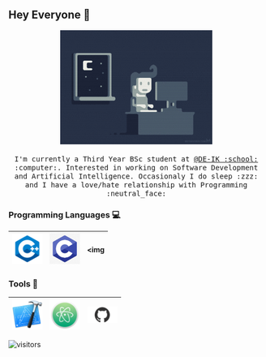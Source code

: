 
## Hey Everyone :wave:  

<p align="center">
  <img src="https://raw.githubusercontent.com/fulekylaszlo/fulekylaszlo/master/Pic/proggif.gif" width=300>
  <br><br>
  <samp>
    I'm currently a Third Year BSc student at <a href="http://https://www.inf.unideb.hu">@DE-IK :school: </a>:computer:.
    Interested in working on Software Development and Artificial Intelligence.
    Occasionaly I do sleep :zzz: and I have a love/hate relationship with Programming :neutral_face:
  </samp>
</p>

### Programming Languages  :computer:
|<img src="https://raw.githubusercontent.com/fulekylaszlo/fulekylaszlo/master/Pic/c++.png" width=60> | <img src="https://raw.githubusercontent.com/fulekylaszlo/fulekylaszlo/master/Pic/c.jpg" width=60> | <img 
|:---:|:---:|:---:|


### Tools :hammer:
|<img src="https://raw.githubusercontent.com/fulekylaszlo/fulekylaszlo/master/Pic/xcode.png" width=60> | <img src="https://raw.githubusercontent.com/fulekylaszlo/fulekylaszlo/master/Pic/atom.png" width=60> | <img src="https://raw.githubusercontent.com/fulekylaszlo/fulekylaszlo/master/Pic/github.png" width=60> |
|:---:|:---:|:---:|


  ![visitors](https://visitor-badge.laobi.icu/badge?page_id=fulekylaszlo.visitor-badge)
